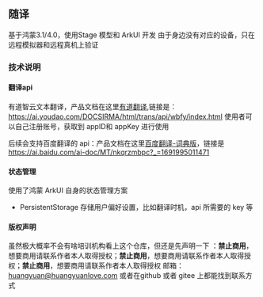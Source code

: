 ## 随译
基于鸿蒙3.1/4.0，使用Stage 模型和 ArkUI 开发
由于身边没有对应的设备，只在远程模拟器和远程真机上验证

### 技术说明

#### 翻译api 
有道智云文本翻译，产品文档在这里[有道翻译](https://ai.youdao.com/DOCSIRMA/html/trans/api/wbfy/index.html),链接是：https://ai.youdao.com/DOCSIRMA/html/trans/api/wbfy/index.html
使用者可以自己注册账号，获取到 appID和 appKey 进行使用

后续会支持百度翻译的 api：产品文档在这里[百度翻译-词典版](https://ai.baidu.com/ai-doc/MT/nkqrzmbpc?_=1691995011471)，链接是 https://ai.baidu.com/ai-doc/MT/nkqrzmbpc?_=1691995011471

#### 状态管理

使用了鸿蒙 ArkUI 自身的状态管理方案

* PersistentStorage 存储用户偏好设置，比如翻译时机，api 所需要的 key 等


#### 版权声明

虽然极大概率不会有啥培训机构看上这个仓库，但还是先声明一下 ：**禁止商用**，想要商用请联系作者本人取得授权；**禁止商用**，想要商用请联系作者本人取得授权；**禁止商用**，想要商用请联系作者本人取得授权
邮箱：huangyuan@huangyuanlove.com
或者在github 或者 gitee 上都能找到联系方式